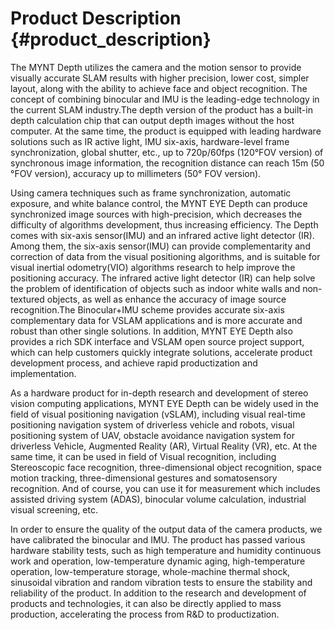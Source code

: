 # Product Description {#product_description}

The MYNT Depth utilizes the camera and the motion sensor to provide visually accurate SLAM results with higher precision, lower cost, simpler layout, along with the ability to achieve face and object recognition. The concept of combining binocular and IMU is the leading-edge technology in the current SLAM industry.The depth version of the product has a built-in depth calculation chip that can output depth images without the host computer. At the same time, the product is equipped with leading hardware solutions such as IR active light, IMU six-axis, hardware-level frame synchronization, global shutter, etc., up to 720p/60fps (120°FOV version) of synchronous image information, the recognition distance can reach 15m (50 °FOV version), accuracy up to millimeters (50° FOV version).

Using camera techniques such as frame synchronization, automatic exposure, and white balance control, the MYNT EYE Depth can produce synchronized image sources with high-precision, which decreases the difficulty of algorithms development, thus increasing efficiency. The Depth comes with six-axis sensor(IMU) and an infrared active light detector (IR). Among them, the six-axis sensor(IMU) can provide complementarity and correction of data from the visual positioning algorithms, and is suitable for visual inertial odometry(VIO) algorithms research to help improve the positioning accuracy. The infrared active light detector (IR) can help solve the problem of identification of objects such as indoor white walls and non-textured objects, as well as enhance the accuracy of image source recognition.The Binocular+IMU scheme provides accurate six-axis complementary data for VSLAM applications and is more accurate and robust than other single solutions. In addition, MYNT EYE Depth also provides a rich SDK interface and VSLAM open source project support, which can help customers quickly integrate solutions, accelerate product development process, and achieve rapid productization and implementation.

As a hardware product for in-depth research and development of stereo vision computing applications, MYNT EYE Depth can be widely used in the field of visual positioning navigation (vSLAM), including visual real-time positioning navigation system of driverless vehicle and robots, visual positioning system of UAV, obstacle avoidance navigation system for driverless Vehicle, Augmented Reality (AR), Virtual Reality (VR), etc. At the same time, it can be used in field of Visual recognition, including Stereoscopic face recognition, three-dimensional object recognition, space motion tracking, three-dimensional gestures and somatosensory recognition. And of course, you can use it for measurement which includes assisted driving system (ADAS), binocular volume calculation, industrial visual screening, etc.

In order to ensure the quality of the output data of the camera products, we have calibrated the binocular and IMU. The product has passed various hardware stability tests, such as high temperature and humidity continuous work and operation, low-temperature dynamic aging, high-temperature operation, low-temperature storage, whole-machine thermal shock, sinusoidal vibration and random vibration tests to ensure the stability and reliability of the product. In addition to the research and development of products and technologies, it can also be directly applied to mass production, accelerating the process from R&D to productization.